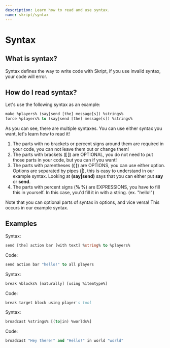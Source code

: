 ```yaml
---
description: Learn how to read and use syntax.
name: skript/syntax
---
```


# Syntax

## What is syntax?

Syntax defines the way to write code with Skript, if you use invalid syntax, your code will error.

## How do I read syntax?

Let's use the following syntax as an example:

```vb
make %players% (say|send [the] message[s]) %strings%
force %players% to (say|send [the] message[s]) %strings%
```

As you can see, there are multiple syntaxes. You can use either syntax you want, let's learn how to read it!

1. The parts with no brackets or percent signs around them are required in your code, you can not leave them out or change them!
2. The parts with brackets \(**\[ \]**\) are OPTIONAL, you do not need to put those parts in your code, but you can if you want!
3. The parts with parentheses \(**\( \)**\) are OPTIONS, you can use either option. Options are separated by pipes \(**\|**\), this is easy to understand in our example syntax. Looking at **\(say\|send\)** says that you can either put **say** or **send**.
4. The parts with percent signs \(**% %**\) are EXPRESSIONS, you have to fill this in yourself. In this case, you'd fill it in with a string. \(ex. "hello!"\)

Note that you can optional parts of syntax in options, and vice versa! This occurs in our example syntax.

## Examples

Syntax:

```vb
send [the] action bar [with text] %string% to %players%
```

Code:

```vb
send action bar "hello!" to all players
```

Syntax:

```vb
break %blocks% [naturally] [using %itemtype%]
```

Code:

```vb
break target block using player's tool
```

Syntax:

```vb
broadcast %strings% [(to|in) %worlds%]
```

Code:

```vb
broadcast "Hey there!" and "Hello!" in world "world"
```
